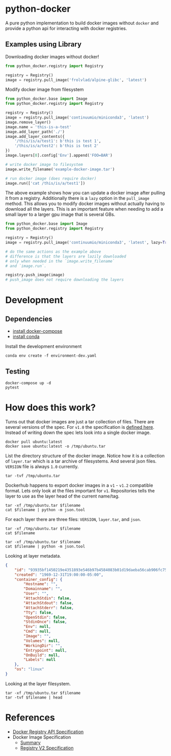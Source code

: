 # python-docker

A pure python implementation to build docker images without `docker`
and provide a python api for interacting with docker
registries.

## Examples using Library

Downloading docker images without docker!

```python
from python_docker.registry import Registry

registry = Registry()
image = registry.pull_image('frolvlad/alpine-glibc', 'latest')
```

Modify docker image from filesystem

```python
from python_docker.base import Image
from python_docker.registry import Registry

registry = Registry()
image = registry.pull_image('continuumio/miniconda3', 'latest')
image.remove_layer()
image.name = 'this-is-a-test'
image.add_layer_path('./')
image.add_layer_contents({
    '/this/is/a/test1': b'this is test 1',
    '/this/is/a/test2': b'this is test 2'
})
image.layers[0].config['Env'].append('FOO=BAR')

# write docker image to filesystem
image.write_filename('example-docker-image.tar')

# run docker image (does require docker)
image.run(['cat /this/is/a/test1'])
```

The above example shows how you can update a docker image after
pulling it from a registry. Additionally there is a `lazy` option in
the `pull_image` method. This allows you to modify docker images
without actually having to download all the layers. This is an
important feature when needing to add a small layer to a larger gpu
image that is several GBs.

```python
from python_docker.base import Image
from python_docker.registry import Registry

registry = Registry()
image = registry.pull_image('continuumio/miniconda3', 'latest', lazy=True)

# do the same actions as the example above
# difference is that the layers are lazily downloaded 
# only when needed in the `image.write_filename`
# and `image.run`.

registry.push_image(image)
# push_image does not require downloading the layers
```


# Development

## Dependencies

 - [install docker-compose](https://docs.docker.com/compose/install/)
 - [install conda](https://docs.conda.io/projects/conda/en/latest/user-guide/install/)

Install the development environment

```shell
conda env create -f environment-dev.yaml
```

## Testing

```shell
docker-compose up -d
pytest
```

# How does this work?

Turns out that docker images are just a tar collection of files. There
are several versions of the spec. For `v1.0` the specification is
[defined
here](https://github.com/moby/moby/blob/master/image/spec/v1.md).
Instead of writing down the spec lets look into a single docker image.

```shell
docker pull ubuntu:latest
docker save ubuntu:latest -o /tmp/ubuntu.tar
```

List the directory structure of the docker image. Notice how it is a
collection of `layer.tar` which is a tar archive of filesystems. And
several json files. `VERSION` file is always `1.0` currently.

```shell
tar -tvf /tmp/ubuntu.tar
```

Dockerhub happens to export docker images in a `v1` - `v1.2` compatible
format. Lets only look at the files important for `v1`. Repositories
tells the layer to use as the layer head of the current name/tag.

```shell
tar -xf /tmp/ubuntu.tar $filename
cat $filename | python -m json.tool
```

For each layer there are three files: `VERSION`, `layer.tar`, and
`json`.

```shell
tar -xf /tmp/ubuntu.tar $filename
cat $filename
```

```shell
tar -xf /tmp/ubuntu.tar $filename
cat $filename | python -m json.tool
```

Looking at layer metadata.

```json
{
    "id": "93935bf1450219e4351893e546b97b4584083b01d19daeba56cab906fc75fc1c",
    "created": "1969-12-31T19:00:00-05:00",
    "container_config": {
        "Hostname": "",
        "Domainname": "",
        "User": "",
        "AttachStdin": false,
        "AttachStdout": false,
        "AttachStderr": false,
        "Tty": false,
        "OpenStdin": false,
        "StdinOnce": false,
        "Env": null,
        "Cmd": null,
        "Image": "",
        "Volumes": null,
        "WorkingDir": "",
        "Entrypoint": null,
        "OnBuild": null,
        "Labels": null
    },
    "os": "linux"
}
```

Looking at the layer filesystem.

```shell
tar -xf /tmp/ubuntu.tar $filename
tar -tvf $filename | head
```

# References

 - [Docker Registry API Specification](https://docs.docker.com/registry/spec/api/)
 - Docker Image Specification
   - [Summary](https://github.com/moby/moby/blob/master/image/spec/v1.2.md)
   - [Registry V2 Specification](https://docs.docker.com/registry/spec/manifest-v2-2/)


